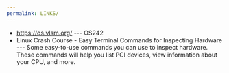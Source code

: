 ```yaml
---
permalink: LINKS/
---
```


- https://os.vlsm.org/ --- OS242
- Linux Crash Course - Easy Terminal Commands for Inspecting Hardware --- Some easy-to-use commands you can use to inspect hardware. These commands will help you list PCI devices, view information about your CPU, and more.

